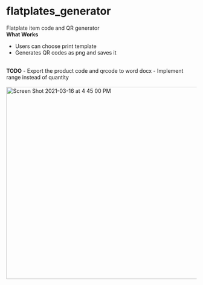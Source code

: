 # flatplates_generator
 Flatplate item code and QR generator <br>
<b>What Works</b>
 - Users can choose print template
 - Generates QR codes as png and saves it
 <br>
 <b>TODO</b>
 - Export the product code and qrcode to word docx
 - Implement range instead of quantity
 
<br>
<br>
<img width="507" alt="Screen Shot 2021-03-16 at 4 45 00 PM" src="https://user-images.githubusercontent.com/31088155/111377377-f3d4bb00-8676-11eb-91f1-1e3439fe6cef.png">
